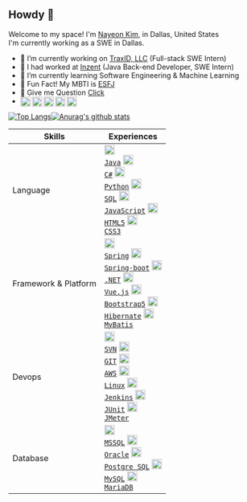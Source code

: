 ## Howdy 👋

Welcome to my space! I'm [Nayeon Kim](https://www.linkedin.com/in/nayeon-kim-cs/), in Dallas, United States <br/>
I'm currently working as a SWE in Dallas.

- 🔭 I’m currently working on [TraxID, LLC](http://traxid.com/) (Full-stack SWE Intern)
- 🔭 I had worked at [Inzent](https://www.inzent.com/) (Java Back-end Developer, SWE Intern)
- 🌱 I’m currently learning Software Engineering & Machine Learning
- 🐳 Fun Fact! My MBTI is [ESFJ](https://www.16personalities.com/esfj-personality)
- 💬 Give me Question [Click](https://github.com/developNY/developNY/issues)
- <span>
    <a href="https://www.linkedin.com/in/nayeon-kim-cs/">
      <img align="left" alt="Nayeon Kim | LinkedIn" width="20px" src="https://cdn.icon-icons.com/icons2/99/PNG/512/linkedin_socialnetwork_17441.png" />
    </a>
    <a href="https://www.instagram.com/bri_nyny/">
      <img align="left" alt="bri_nyny | Instagram" width="20px" src="https://cdn.icon-icons.com/icons2/836/PNG/512/Instagram_icon-icons.com_66804.png" />
    </a>
    <a href="https://www.youtube.com/channel/UCuQNkM1myjWvBR49M3tabPQ">
      <img align="left" alt="Bri | Youtube" width="20px" src="https://cdn.icon-icons.com/icons2/195/PNG/256/YouTube_23392.png" />
    </a>
    <a href="https://blog.naver.com/sksldi0">
      <img align="left" alt="Bri | Blog" width="20px" src="https://cdn.icon-icons.com/icons2/1945/PNG/512/iconfinder-blog-4661578_122455.png" />
    </a>
    <a href="https://sites.google.com/view/nayeon-kim-cv">
      <img align="left" alt="Nayeon | Portfolio" width="20px" src="https://cdn.icon-icons.com/icons2/3070/PNG/512/portfolio_briefcase_showcase_business_adobe_portfolio_icon_191043.png" />
    </a>
    <br />
 </span>

<!--
|Collaboration and Tools|<code><img alt = "5.1 JIRA" height="20" src="https://cdn.icon-icons.com/icons2/2429/PNG/512/jira_logo_icon_147274.png"> <a href="">JIRA</a></code> <code><img alt = "5.2 Confluence" height="20" src="https://cdn.icon-icons.com/icons2/2429/PNG/512/confluence_logo_icon_147305.png"> Confluence</code> <code><img alt = "5.3 Slack" height="20" src="https://cdn.icon-icons.com/icons2/2429/PNG/512/slack_logo_icon_147236.png"> <a href="">Slack</a></code>| -->

[![Top Langs](https://github-readme-stats.vercel.app/api/top-langs/?username=developNY&langs_count=10&layout=compact&theme=dark)](https://github.com/developNY/developNY)[![Anurag's github stats](https://github-readme-stats.vercel.app/api?username=developNY&show_icons=true&theme=synthwave)](https://github.com/developNY/developNY) 

|Skills|Experiences|
|---|---|
|Language|<code><img alt = "" height="20" src="https://cdn.icon-icons.com/icons2/2108/PNG/512/java_icon_130901.png"> <a href="">Java</a></code> <code><img alt = "" height="20" src="https://cdn.icon-icons.com/icons2/2415/PNG/512/csharp_original_logo_icon_146578.png"> <a href="">C#</a></code> <code><img alt = "" height="20" src="https://cdn.icon-icons.com/icons2/2107/PNG/512/file_type_python_icon_130221.png"> <a href="https://github.com/developNY/EmotionAnalysisTranslation">Python</a></code> <code><img alt = "" height="20" src="https://cdn.icon-icons.com/icons2/2107/PNG/512/file_type_sql_icon_130152.png"> <a href="">SQL</a></code> <code><img alt = "" height="20" src="https://cdn.icon-icons.com/icons2/2108/PNG/512/javascript_icon_130900.png"> <a href="">JavaScript</a></code> <code><img alt = "" height="20" src="https://cdn.icon-icons.com/icons2/2415/PNG/512/html_original_wordmark_logo_icon_146478.png"> <a href="">HTML5</a></code> <code><img alt = "" height="20" src="https://cdn.icon-icons.com/icons2/2415/PNG/512/css_original_wordmark_logo_icon_146576.png"> <a href="">CSS3</a></code>|
|Framework & Platform| <code><img alt = "" height="20" src="https://cdn.icon-icons.com/icons2/1250/PNG/512/1494258020-leafspringplantecologygreen_84346.png"> <a href="">Spring</a></code> <code><img alt = "" height="20" src="https://cdn.icon-icons.com/icons2/3398/PNG/512/boot_spring_logo_icon_214693.png"> <a href="">Spring-boot</a></code> <code><img alt = "" height="20" src="https://cdn.icon-icons.com/icons2/2415/PNG/512/dot_net_original_logo_icon_146546.png"> <a href="">.NET</a></code> <code><img alt = "" height="20" src="https://cdn.icon-icons.com/icons2/2107/PNG/512/file_type_vue_icon_130078.png"> <a href="">Vue.js</a></code>  <code><img alt = "" height="20" src="https://cdn.icon-icons.com/icons2/2415/PNG/512/bootstrap_plain_logo_icon_146619.png"> <a href="">Bootstrap5</a></code> <code><img alt = "" height="20" src="https://cdn.icon-icons.com/icons2/2699/PNG/512/hibernate_logo_icon_171004.png"> <a href="">Hibernate</a></code> <code><img alt = "" height="20" src="https://avatars.githubusercontent.com/u/1483254?s=280&v=4"> <a href="">MyBatis</a></code>|
|Devops|<code><img alt = "3.1 SVN" height="20" src="https://cdn.icon-icons.com/icons2/2107/PNG/512/file_type_subversion_icon_130138.png"> <a href="">SVN</a></code> <code><img alt = "3.2 GIT" height="20" src="https://cdn.icon-icons.com/icons2/2107/PNG/512/file_type_git_icon_130581.png"> <a href="">GIT</a></code> <code><img alt = "3.3 AWS" height="20" src="https://cdn.icon-icons.com/icons2/2107/PNG/512/file_type_aws_icon_130732.png"> <a href="">AWS</a></code> <code><img alt = "3.4 Linux" height="20" src="https://cdn.icon-icons.com/icons2/195/PNG/256/OS_Linux_23399.png"> <a href="">Linux</a></code> <code><img alt = "3.5 Jenkins" height="20" src="https://cdn.icon-icons.com/icons2/2107/PNG/512/file_type_jenkins_icon_130515.png"> <a href="">Jenkins</a></code> <code><img alt = "3.4 Linux" height="20" src="https://avatars.githubusercontent.com/u/874086?s=280&v=4"> <a href="">JUnit</a></code> <code><img alt = "3.5 Jenkins" height="20" src="https://upload.wikimedia.org/wikipedia/commons/thumb/7/7e/Apache_Feather_Logo.svg/1200px-Apache_Feather_Logo.svg.png"> <a href="">JMeter</a></code> |
|Database|<code><img alt = "" height="20" src="https://www.freeiconspng.com/thumbs/sql-server-icon-png/sql-server-icon-png-1.png"> <a href="">MSSQL</a></code> <code><img alt = "" height="20" src="https://pdjmaster.files.wordpress.com/2020/04/oracle-database.png"> <a href="">Oracle</a></code> <code><img alt = "4.3 MongoDB" height="20" src="https://uxwing.com/wp-content/themes/uxwing/download/brands-and-social-media/postgresql-icon.png"> <a href="">Postgre SQL</a></code> <code><img alt = "" height="20" src="https://cdn-icons-png.flaticon.com/512/5968/5968313.png"> <a href="">MySQL</a></code> <code><img alt = "" height="20" src="http://www.juliosblog.com/content/images/2016/06/mariadb-logo1.png"> <a href="">MariaDB</a></code>|
